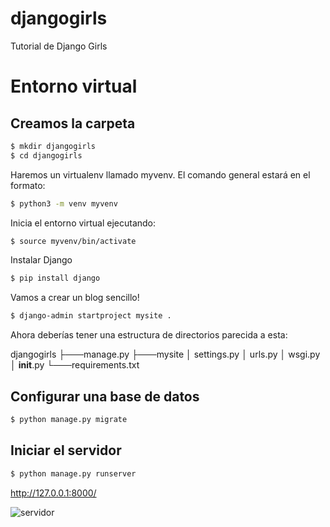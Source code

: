 # djangogirls
Tutorial de Django Girls

# Entorno virtual

## Creamos la carpeta
```bash
$ mkdir djangogirls
$ cd djangogirls
```

Haremos un virtualenv llamado myvenv. El comando general estará en el formato:
```bash
$ python3 -m venv myvenv
```
Inicia el entorno virtual ejecutando:
```bash
$ source myvenv/bin/activate
```

Instalar Django
```bash
$ pip install django
```

Vamos a crear un blog sencillo!
```bash
$ django-admin startproject mysite .
```
Ahora deberías tener una estructura de directorios parecida a esta:

djangogirls
├───manage.py
├───mysite
│        settings.py
│        urls.py
│        wsgi.py
│        __init__.py
└───requirements.txt

## Configurar una base de datos

```bash
$ python manage.py migrate
```

## Iniciar el servidor
```bash
$ python manage.py runserver
```
http://127.0.0.1:8000/

![servidor]

[servidor]: https://live.staticflickr.com/65535/48669586708_064ac331f3_b.jpg

